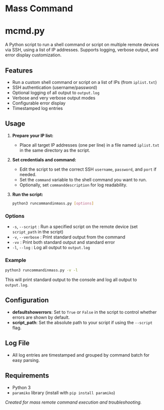 # Mass Command

# mcmd.py

A Python script to run a shell command or script on multiple remote devices via SSH, using a list of IP addresses. Supports logging, verbose output, and error display customization.

## Features
- Run a custom shell command or script on a list of IPs (from `iplist.txt`)
- SSH authentication (username/password)
- Optional logging of all output to `output.log`
- Verbose and very verbose output modes
- Configurable error display
- Timestamped log entries

## Usage

1. **Prepare your IP list:**
   - Place all target IP addresses (one per line) in a file named `iplist.txt` in the same directory as the script.

2. **Set credentials and command:**
   - Edit the script to set the correct SSH `username`, `password`, and `port` if needed.
   - Set the `command` variable to the shell command you want to run.
   - Optionally, set `commanddescription` for log readability.

3. **Run the script:**
   ```bash
   python3 runcommandinmass.py [options]
   ```

### Options
- `-s`, `--script`   : Run a specified script on the remote device (set `script_path` in the script)
- `-v`, `--verbose`  : Print standard output from the command
- `-vv`              : Print both standard output and standard error
- `-l`, `--log`      : Log all output to `output.log`

### Example
```bash
python3 runcommandinmass.py -v -l
```
This will print standard output to the console and log all output to `output.log`.

## Configuration
- **defaultshowerrors**: Set to `True` or `False` in the script to control whether errors are shown by default.
- **script_path**: Set the absolute path to your script if using the `--script` flag.

## Log File
- All log entries are timestamped and grouped by command batch for easy parsing.

## Requirements
- Python 3
- `paramiko` library (install with `pip install paramiko`)


*Created for mass remote command execution and troubleshooting.*